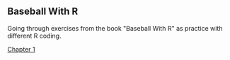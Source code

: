 ## Baseball With R

Going through exercises from the book "Baseball With R" as practice with different R coding.

[Chapter 1](https://jacksongr.github.io/BaseballR/BaseballWithRCh1.html) 
